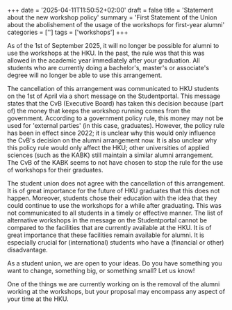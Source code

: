 +++
date = '2025-04-11T11:50:52+02:00'
draft = false
title = 'Statement about the new workshop policy'
summary = 'First Statement of the Union about the abolishement of the usage of the workshops for first-year alumni'
categories = ['']
tags = ['workshops']
+++

As of the 1st of September 2025, it will no longer be possible for alumni to use the workshops at the HKU. In the past, the rule was that this was allowed in the academic year immediately after your graduation. All students who are currently doing a bachelor's, master's or associate's degree will no longer be able to use this arrangement.

The cancellation of this arrangement was communicated to HKU students on the 1st of April via a short message on the Studentportal. This message states that the CvB (Executive Board) has taken this decision because (part of) the money that keeps the workshop running comes from the government. According to a government policy rule, this money may not be used for 'external parties' (in this case, graduates). However, the policy rule has been in effect since 2022; it is unclear why this would only influence the CvB's decision on the alumni arrangement now. It is also unclear why this policy rule would only affect the HKU; other universities of applied sciences (such as the KABK) still maintain a similar alumni arrangement. The CvB of the KABK seems to not have chosen to stop the rule for the use of workshops for their graduates.

The student union does not agree with the cancellation of this arrangement. It is of great importance for the future of HKU graduates that this does not happen. Moreover, students chose their education with the idea that they could continue to use the workshops for a while after graduating. This was not communicated to all students in a timely or effective manner. The list of alternative workshops in the message on the Studentportal cannot be compared to the facilities that are currently available at the HKU. It is of great importance that these facilities remain available for alumni. It is especially crucial for (international) students who have a (financial or other) disadvantage.

As a student union, we are open to your ideas. Do you have something you want to change, something big, or something small? Let us know!

One of the things we are currently working on is the removal of the alumni working at the workshops, but your proposal may encompass any aspect of your time at the HKU.
